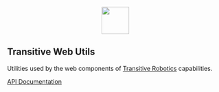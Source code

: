 <p align="center">
  <a href="https://transitiverobotics.com">
    <img src="https://transitiverobotics.com/img/logo.svg" style="height: 64px">
  </a>
</p>

## Transitive Web Utils

Utilities used by the web components of [Transitive Robotics](https://transitiverobotics.com) capabilities.

[API Documentation](./docs/index.md)

